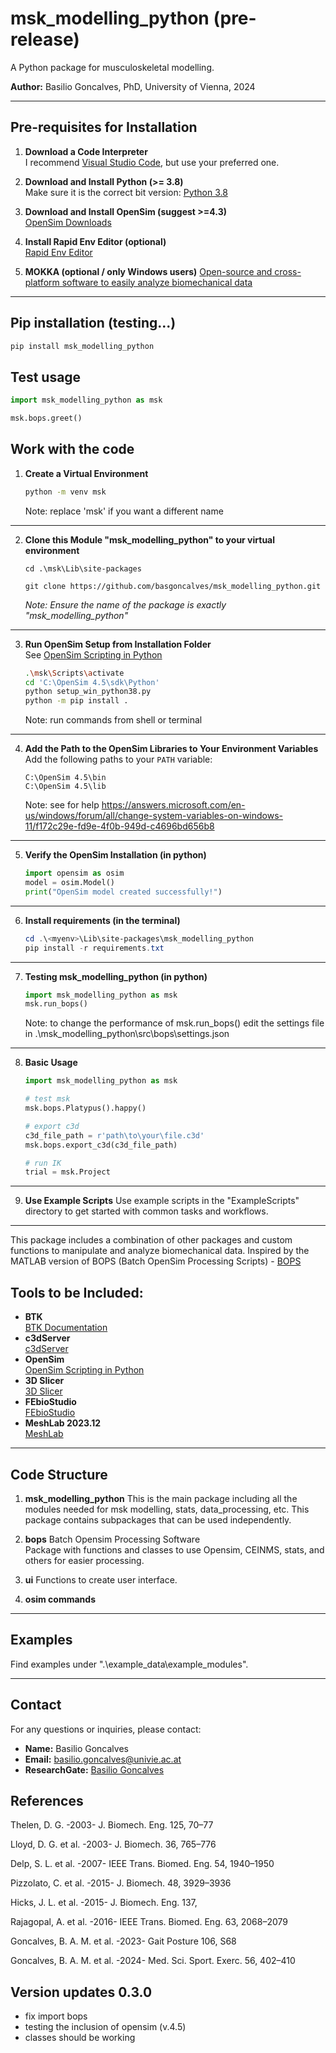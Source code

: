 # msk_modelling_python (pre-release)

A Python package for musculoskeletal modelling.

**Author:** Basilio Goncalves, PhD, University of Vienna, 2024

---

## Pre-requisites for Installation

1. **Download a Code Interpreter**  
    I recommend [Visual Studio Code](https://code.visualstudio.com/download), but use your preferred one.

2. **Download and Install Python (>= 3.8)**  
    Make sure it is the correct bit version: [Python 3.8](https://www.python.org/downloads/release/python-380/)

3. **Download and Install OpenSim (suggest >=4.3)**  
    [OpenSim Downloads](https://simtk.org/frs/?group_id=91)

4. **Install Rapid Env Editor (optional)**  
    [Rapid Env Editor](https://www.rapidee.com/en/about)

5. **MOKKA (optional / only Windows users)**
    [Open-source and cross-platform software to easily analyze biomechanical data](https://biomechanical-toolkit.github.io/mokka/)
---

## Pip installation (testing...)

```bash
pip install msk_modelling_python

```

## Test usage
``` python
import msk_modelling_python as msk

msk.bops.greet()
```

## Work with the code 

1. **Create a Virtual Environment**
     ```sh
     python -m venv msk
     ```
     Note: replace 'msk' if you want a different name
---
2. **Clone this Module "msk_modelling_python" to your virtual environment**
   ```
   cd .\msk\Lib\site-packages
   ```
     ```
     git clone https://github.com/basgoncalves/msk_modelling_python.git
     ```
     *Note: Ensure the name of the package is exactly "msk_modelling_python"*
---

3. **Run OpenSim Setup from Installation Folder**  
    See [OpenSim Scripting in Python](https://simtk-confluence.stanford.edu:8443/display/OpenSim/Scripting+in+Python)
     ```sh
     .\msk\Scripts\activate
     cd 'C:\OpenSim 4.5\sdk\Python'
     python setup_win_python38.py
     python -m pip install .
     ```
     Note: run commands from shell or terminal    
---

4. **Add the Path to the OpenSim Libraries to Your Environment Variables**  
    Add the following paths to your `PATH` variable:
     ```
     C:\OpenSim 4.5\bin
     C:\OpenSim 4.5\lib
     ```
     Note: see for help https://answers.microsoft.com/en-us/windows/forum/all/change-system-variables-on-windows-11/f172c29e-fd9e-4f0b-949d-c4696bd656b8
---
5. **Verify the OpenSim Installation (in python)**
     ```python
     import opensim as osim
     model = osim.Model()
     print("OpenSim model created successfully!")
     ```
---
6. **Install requirements (in the terminal)**
     ```powershell
     cd .\<myenv>\Lib\site-packages\msk_modelling_python
     pip install -r requirements.txt
     ```
---
7. **Testing msk_modelling_python (in python)**
     ```python
     import msk_modelling_python as msk
     msk.run_bops()
     ```
     Note: to change the performance of msk.run_bops() edit the settings file in .\msk_modelling_python\src\bops\settings.json
---
8. **Basic Usage**
     ```python
     import msk_modelling_python as msk

     # test msk
     msk.bops.Platypus().happy()

     # export c3d
     c3d_file_path = r'path\to\your\file.c3d'
     msk.bops.export_c3d(c3d_file_path)

     # run IK
     trial = msk.Project
     ```
---
9. **Use Example Scripts**
     Use example scripts in the "ExampleScripts" directory to get started with common tasks and workflows.

---

This package includes a combination of other packages and custom functions to manipulate and analyze biomechanical data. Inspired by the MATLAB version of BOPS (Batch OpenSim Processing Scripts) - [BOPS](https://simtk.org/projects/bops/)

## Tools to be Included:
- **BTK**  
  [BTK Documentation](https://biomechanical-toolkit.github.io/docs/Wrapping/Python/_getting_started.html)
- **c3dServer**  
  [c3dServer](https://www.c3dserver.com/)
- **OpenSim**  
  [OpenSim Scripting in Python](https://simtk-confluence.stanford.edu:8443/display/OpenSim/Scripting+in+Python)
- **3D Slicer**  
  [3D Slicer](https://www.slicer.org/)
- **FEbioStudio**  
  [FEbioStudio](https://febio.org/)
- **MeshLab 2023.12**  
  [MeshLab](https://www.meshlab.net/)

---

## Code Structure

1. **msk_modelling_python**
     This is the main package including all the modules needed for msk modelling, stats, data_processing, etc. This package contains subpackages that can be used independently.

2. **bops**
     Batch Opensim Processing Software  
     Package with functions and classes to use Opensim, CEINMS, stats, and others for easier processing.

3. **ui**
     Functions to create user interface.

4. **osim commands**
---

## Examples

Find examples under ".\example_data\example_modules".

---

## Contact

For any questions or inquiries, please contact:

- **Name:** Basilio Goncalves
- **Email:** basilio.goncalves@univie.ac.at
- **ResearchGate:** [Basilio Goncalves](https://www.researchgate.net/profile/Basilio-Goncalves)

## References

Thelen, D. G. -2003- J. Biomech. Eng. 125, 70–77

Lloyd, D. G. et al. -2003- J. Biomech. 36, 765–776

Delp, S. L. et al. -2007- IEEE Trans. Biomed. Eng. 54, 1940–1950

Pizzolato, C. et al. -2015- J. Biomech. 48, 3929–3936

Hicks, J. L. et al. -2015- J. Biomech. Eng. 137,

Rajagopal, A. et al. -2016- IEEE Trans. Biomed. Eng. 63, 2068–2079

Goncalves, B. A. M. et al. -2023- Gait Posture 106, S68

Goncalves, B. A. M. et al. -2024- Med. Sci. Sport. Exerc. 56, 402–410

## Version updates 0.3.0

- fix import bops
- testing the inclusion of opensim (v.4.5)
- classes should be working

